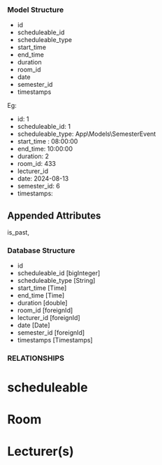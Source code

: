 ### Model Structure

- id
- scheduleable_id
- scheduleable_type
- start_time
- end_time
- duration
- room_id
- date
- semester_id
- timestamps


Eg:
- id: 1
- scheduleable_id: 1
- scheduleable_type: App\Models\SemesterEvent
- start_time : 08:00:00
- end_time: 10:00:00
- duration: 2
- room_id: 433
- lecturer_id
- date: 2024-08-13
- semester_id: 6
- timestamps: 


## Appended Attributes
is_past,    

### Database Structure
- id
- scheduleable_id [bigInteger]
- scheduleable_type [String]
- start_time [Time]
- end_time [Time]
- duration [double]
- room_id [foreignId]
- lecturer_id [foreignId]
- date [Date]
- semester_id [foreignId]
- timestamps [Timestamps]


### RELATIONSHIPS
# scheduleable

# Room

<!-- ------------------- -->

# Lecturer(s)


<!-- 
This model would be used to handle the timetable

This model is the cyclic schedule for all lectures
 -->








